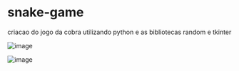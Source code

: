 # snake-game

criacao do jogo da cobra utilizando python e as bibliotecas random e tkinter 



![image](https://github.com/user-attachments/assets/442d09c5-f5ab-4566-b0eb-e9546578454f)


![image](https://github.com/user-attachments/assets/d5646123-b036-45d1-8b94-30b7aed24561)
